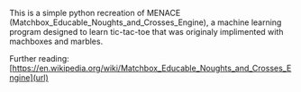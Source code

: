 This is a simple python recreation of MENACE (Matchbox_Educable_Noughts_and_Crosses_Engine), 
a machine learning program designed to learn tic-tac-toe that was originaly implimented with machboxes and marbles.

Further reading: [https://en.wikipedia.org/wiki/Matchbox_Educable_Noughts_and_Crosses_Engine](url)
